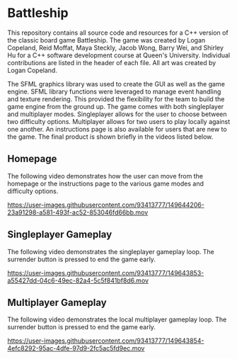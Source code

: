 # Battleship

This repository contains all source code and resources for a C++ version of the classic board game Battleship. The game was created by Logan Copeland, Reid Moffat, Maya Steckly, Jacob Wong, Barry Wei, and Shirley Hu for a C++ software development course at Queen's University. Individual contributions are listed in the header of each file. All art was created by Logan Copeland.

The SFML graphics library was used to create the GUI as well as the game engine. SFML library functions were leveraged to manage event handling and texture rendering. This provided the flexibility for the team to build the game engine from the ground up. The game comes with both singleplayer and multiplayer modes. Singleplayer allows for the user to choose between two difficulty options. Multiplayer allows for two users to play locally against one another. An instructions page is also available for users that are new to the game. The final product is shown briefly in the videos listed below.

## Homepage
The following video demonstrates how the user can move from the homepage or the instructions page to the various game modes and difficulty options.

https://user-images.githubusercontent.com/93413777/149644206-23a91298-a581-493f-ac52-853046fd66bb.mov

## Singleplayer Gameplay
The following video demonstrates the singleplayer gameplay loop. The surrender button is pressed to end the game early.

https://user-images.githubusercontent.com/93413777/149643853-a55427dd-04c6-49ec-82a4-5c5f841bf8d6.mov

## Multiplayer Gameplay
The following video demonstrates the local multiplayer gameplay loop. The surrender button is pressed to end the game early.

https://user-images.githubusercontent.com/93413777/149643854-4efc8292-95ac-4dfe-97d9-2fc5ac5fd9ec.mov
